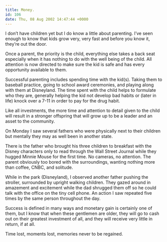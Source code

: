 ```yaml
---
title: Money.
id: 106
date: Thu, 08 Aug 2002 14:47:44 +0000
---
```


I don’t have children yet but I do know a little about parenting. I’ve seen enough to know that kids grow very, very fast and before you know it, they’re out the door.  

Once a parent, the priority is the child, everything else takes a back seat especially when it has nothing to do with the well being of the child. All attention is now directed to make sure the kid is safe and has every opportunity available to them.  

Successful parenting includes spending time with the kid(s). Taking them to baseball practice, going to school award ceremonies, and playing along with them at Disneyland. The time spent with the child helps to formulate who they are, generally helping the kid not develop bad habits or (later in life) knock over a 7-11 in order to pay for the drug habit.  

Like all investments, the more time and attention to detail given to the child will result in a stronger offspring that will grow up to be a leader and an asset to the community.  

On Monday I saw several fathers who were physically next to their children but mentally they may as well been in another state.  

There is the father who brought his three children to breakfast with the Disney characters only to read through the Wall Street Journal while they hugged Minnie Mouse for the first time. No cameras, no attention. The parent obviously too bored with the surroundings, wanting nothing more than coffee, CNBC, and solitude.  

While in the park (Disneyland), I observed another father pushing the stroller, surrounded by upright walking children. They gazed around in amazement and excitement while the dad shrugged them off so he could talk with the office on the tiny cell phone. An action I saw repeated five times by the same person throughout the day.  

Success is defined in many ways and monetary gain is certainly one of them, but I know that when these gentlemen are older, they will go to cash out on their greatest investment of all, and they will receive very little in return, if at all.  

Time lost, moments lost, memories never to be regained.





